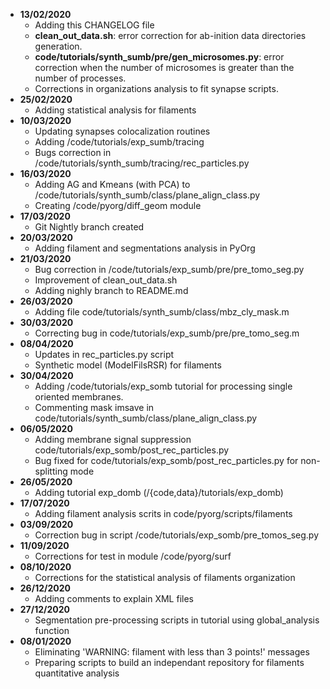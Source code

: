 * **13/02/2020**
    + Adding this CHANGELOG file
    + **clean_out_data.sh**: error correction for ab-inition data directories generation.
    + **code/tutorials/synth_sumb/pre/gen_microsomes.py**: error correction when the number of microsomes is greater than the number of processes.
    + Corrections in organizations analysis to fit synapse scripts.  
* **25/02/2020**
    + Adding statistical analysis for filaments
* **10/03/2020**
    + Updating synapses colocalization routines
    + Adding /code/tutorials/exp_sumb/tracing
    + Bugs correction in /code/tutorials/synth_sumb/tracing/rec_particles.py
* **16/03/2020**
    + Adding AG and Kmeans (with PCA) to /code/tutorials/synth_sumb/class/plane_align_class.py
    + Creating /code/pyorg/diff_geom module
* **17/03/2020**
    + Git Nightly branch created
* **20/03/2020**
    + Adding filament and segmentations analysis in PyOrg
* **21/03/2020**
    + Bug correction in /code/tutorials/exp_sumb/pre/pre_tomo_seg.py
    + Improvement of clean_out_data.sh
    + Adding nighly branch to README.md
* **26/03/2020**
    + Adding file code/tutorials/synth_sumb/class/mbz_cly_mask.m
* **30/03/2020**
    + Correcting bug in code/tutorials/exp_sumb/pre/pre_tomo_seg.m
* **08/04/2020**
    + Updates in rec_particles.py script
    + Synthetic model (ModelFilsRSR) for filaments
* **30/04/2020**
    + Adding /code/tutorials/exp_somb tutorial for processing single oriented membranes.
    + Commenting mask imsave in code/tutorials/synth_sumb/class/plane_align_class.py
* **06/05/2020**
    + Adding membrane signal suppression code/tutorials/exp_somb/post_rec_particles.py
    + Bug fixed for code/tutorials/exp_somb/post_rec_particles.py for non-splitting mode
* **26/05/2020**
    + Adding tutorial exp_domb (/{code,data}/tutorials/exp_domb)
* **17/07/2020**
    + Adding filament analysis scrits in code/pyorg/scripts/filaments
* **03/09/2020**
    + Correction bug in script /code/tutorials/exp_somb/pre_tomos_seg.py
* **11/09/2020**
    + Corrections for test in module /code/pyorg/surf
* **08/10/2020**
    + Corrections for the statistical analysis of filaments organization
* **26/12/2020**
    + Adding comments to explain XML files
* **27/12/2020**
    + Segmentation pre-processing scripts in tutorial using global_analysis function
* **08/01/2020**
    + Eliminating 'WARNING: filament with less than 3 points!' messages
    + Preparing scripts to build an independant repository for filaments quantitative analysis 